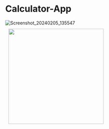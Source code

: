 # Calculator-App

![Screenshot_20240205_135547](https://github.com/shikha046/Calculator-App/assets/101914410/5edc9d44-c9e2-4d23-94e4-97aba12e6e39)
<img src="![Screenshot_20240205_135547](https://github.com/shikha046/Calculator-App/assets/101914410/5edc9d44-c9e2-4d23-94e4-97aba12e6e39)."
width=300
style="margin: 10px;" />
